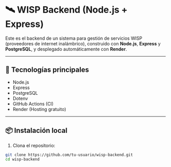 # 🛰️ WISP Backend (Node.js + Express)

Este es el backend de un sistema para gestión de servicios WISP (proveedores de internet inalámbrico), construido con **Node.js**, **Express** y **PostgreSQL**, y desplegado automáticamente con **Render**.

---

## 🚀 Tecnologías principales

- Node.js
- Express
- PostgreSQL
- Dotenv
- GitHub Actions (CI)
- Render (Hosting gratuito)

---

## 📦 Instalación local

1. Clona el repositorio:

```bash
git clone https://github.com/tu-usuario/wisp-backend.git
cd wisp-backend
